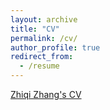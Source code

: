 ```yaml
---
layout: archive
title: "CV"
permalink: /cv/
author_profile: true
redirect_from:
  - /resume
---
```


[Zhiqi Zhang's CV](https://github.com/ZhiqiZhang1229/zhiqizhang/blob/master/files/ZhiqiZhang_CV_202302.pdf)



